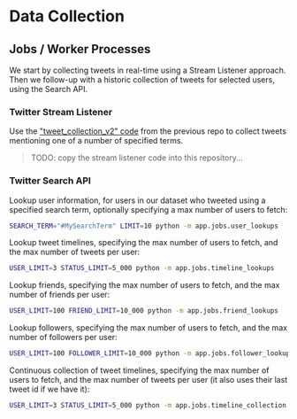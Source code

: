 
# Data Collection

## Jobs / Worker Processes

We start by collecting tweets in real-time using a Stream Listener approach. Then we follow-up with a historic collection of tweets for selected users, using the Search API.

### Twitter Stream Listener

Use the ["tweet_collection_v2" code](https://github.com/s2t2/tweet-analyzer-py/tree/master/app/tweet_collection_v2) from the previous repo to collect tweets mentioning one of a number of specified terms.

> TODO: copy the stream listener code into this repository...

### Twitter Search API

Lookup user information, for users in our dataset who tweeted using a specified search term, optionally specifying a max number of users to fetch:

```sh
SEARCH_TERM="#MySearchTerm" LIMIT=10 python -m app.jobs.user_lookups
```

Lookup tweet timelines, specifying the max number of users to fetch, and the max number of tweets per user:

```sh
USER_LIMIT=3 STATUS_LIMIT=5_000 python -m app.jobs.timeline_lookups
```

Lookup friends, specifying the max number of users to fetch, and the max number of friends per user:

```sh
USER_LIMIT=100 FRIEND_LIMIT=10_000 python -m app.jobs.friend_lookups
```

Lookup followers, specifying the max number of users to fetch, and the max number of followers per user:

```sh
USER_LIMIT=100 FOLLOWER_LIMIT=10_000 python -m app.jobs.follower_lookups
```


Continuous collection of tweet timelines, specifying the max number of users to fetch, and the max number of tweets per user (it also uses their last tweet id if we have it):

```sh
USER_LIMIT=3 STATUS_LIMIT=5_000 python -m app.jobs.timeline_collection
```
